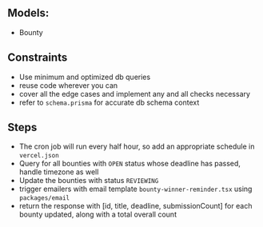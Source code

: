 ## Models:

- Bounty

## Constraints

- Use minimum and optimized db queries
- reuse code wherever you can
- cover all the edge cases and implement any and all checks necessary
- refer to `schema.prisma` for accurate db schema context

## Steps

- The cron job will run every half hour, so add an appropriate schedule in `vercel.json`
- Query for all bounties with `OPEN` status whose deadline has passed, handle timezone as well
- Update the bounties with status `REVIEWING`
- trigger emailers with email template `bounty-winner-reminder.tsx` using `packages/email`
- return the response with [id, title, deadline, submissionCount] for each bounty updated, along with a total overall count
